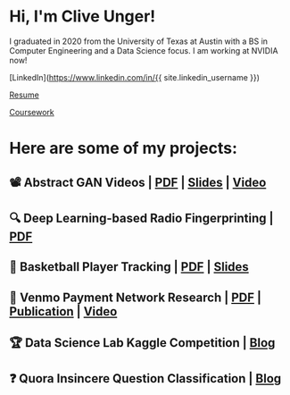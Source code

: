 # Hi, I'm Clive Unger!

I graduated in 2020 from the University of Texas at Austin with a BS in Computer Engineering and a Data Science focus. I am working at NVIDIA now!

[LinkedIn](https://www.linkedin.com/in/{{ site.linkedin_username }})

[Resume](https://cliveunger.github.io/CliveUngerResume.pdf)

[Coursework](./education.md)

# Here are some of my projects:

## 📽️ Abstract GAN Videos  | [PDF](./pdfs/BigGAN_Videos_Report.pdf) | [Slides](https://docs.google.com/presentation/d/e/2PACX-1vS1bYKvu3R5y2kJFHJEpdyGy8EieVAjQGCHrc74a2eUZjFYJh7qsIiHmhngtScJQmq_d-2Gqj_iywLY/pub?start=false&loop=false&delayms=3000) | [Video](https://drive.google.com/file/d/1z4F5TKw6YKut5AIcZTFWhXW77IAkgKhf/view?usp=sharing)

## 🔍 Deep Learning-based Radio Fingerprinting | [PDF](./pdfs/Radio_Fingerprinting.pdf)

## 🏀 Basketball Player Tracking | [PDF](./pdfs/Basketball_Player_Tracking.pdf) | [Slides](https://docs.google.com/presentation/d/e/2PACX-1vT525j_UuNkivVtRqCjYeV2HAox3mmZBAPue019F4AFuEivJcN2BaSKApaNow3s5_GRzLfK2jInE-lw/pub?start=false&loop=false&delayms=3000)

## 📱 Venmo Payment Network Research | [PDF](./pdfs/Venmo_Paper.pdf) | [Publication](https://dl.acm.org/doi/abs/10.1145/3400806.3400819) | [Video](https://www.youtube.com/watch?v=FMMuSNKBn20)

## 🏆 Data Science Lab Kaggle Competition | [Blog](./projects/DataScienceLabKaggle.md)

## ❓ Quora Insincere Question Classification | [Blog](https://yuan-chang-ut.github.io/Data-Science-Principles-Final-Project/)
